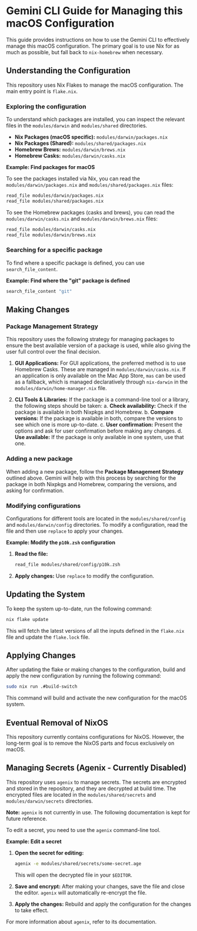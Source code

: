 
# Gemini CLI Guide for Managing this macOS Configuration

This guide provides instructions on how to use the Gemini CLI to effectively manage this macOS configuration. The primary goal is to use Nix for as much as possible, but fall back to `nix-homebrew` when necessary.

## Understanding the Configuration

This repository uses Nix Flakes to manage the macOS configuration. The main entry point is `flake.nix`.

### Exploring the configuration

To understand which packages are installed, you can inspect the relevant files in the `modules/darwin` and `modules/shared` directories.

*   **Nix Packages (macOS specific):** `modules/darwin/packages.nix`
*   **Nix Packages (Shared):** `modules/shared/packages.nix`
*   **Homebrew Brews:** `modules/darwin/brews.nix`
*   **Homebrew Casks:** `modules/darwin/casks.nix`

**Example: Find packages for macOS**

To see the packages installed via Nix, you can read the `modules/darwin/packages.nix` and `modules/shared/packages.nix` files:

```bash
read_file modules/darwin/packages.nix
read_file modules/shared/packages.nix
```

To see the Homebrew packages (casks and brews), you can read the `modules/darwin/casks.nix` and `modules/darwin/brews.nix` files:

```bash
read_file modules/darwin/casks.nix
read_file modules/darwin/brews.nix
```

### Searching for a specific package

To find where a specific package is defined, you can use `search_file_content`.

**Example: Find where the "git" package is defined**

```bash
search_file_content "git"
```

## Making Changes

### Package Management Strategy

This repository uses the following strategy for managing packages to ensure the best available version of a package is used, while also giving the user full control over the final decision.

1.  **GUI Applications:** For GUI applications, the preferred method is to use Homebrew Casks. These are managed in `modules/darwin/casks.nix`. If an application is only available on the Mac App Store, `mas` can be used as a fallback, which is managed declaratively through `nix-darwin` in the `modules/darwin/home-manager.nix` file.

2.  **CLI Tools & Libraries:** If the package is a command-line tool or a library, the following steps should be taken:
    a. **Check availability:** Check if the package is available in both Nixpkgs and Homebrew.
    b. **Compare versions:** If the package is available in both, compare the versions to see which one is more up-to-date.
    c. **User confirmation:** Present the options and ask for user confirmation before making any changes.
    d. **Use available:** If the package is only available in one system, use that one.

### Adding a new package

When adding a new package, follow the **Package Management Strategy** outlined above. Gemini will help with this process by searching for the package in both Nixpkgs and Homebrew, comparing the versions, and asking for confirmation.

### Modifying configurations

Configurations for different tools are located in the `modules/shared/config` and `modules/darwin/config` directories. To modify a configuration, read the file and then use `replace` to apply your changes.

**Example: Modify the `p10k.zsh` configuration**

1.  **Read the file:**
    ```bash
    read_file modules/shared/config/p10k.zsh
    ```

2.  **Apply changes:** Use `replace` to modify the configuration.

## Updating the System

To keep the system up-to-date, run the following command:

```bash
nix flake update
```

This will fetch the latest versions of all the inputs defined in the `flake.nix` file and update the `flake.lock` file.

## Applying Changes

After updating the flake or making changes to the configuration, build and apply the new configuration by running the following command:

```bash
sudo nix run .#build-switch
```

This command will build and activate the new configuration for the macOS system.

## Eventual Removal of NixOS

This repository currently contains configurations for NixOS. However, the long-term goal is to remove the NixOS parts and focus exclusively on macOS.

## Managing Secrets (Agenix - Currently Disabled)

This repository uses `agenix` to manage secrets. The secrets are encrypted and stored in the repository, and they are decrypted at build time. The encrypted files are located in the `modules/shared/secrets` and `modules/darwin/secrets` directories.

**Note:** `agenix` is not currently in use. The following documentation is kept for future reference.

To edit a secret, you need to use the `agenix` command-line tool.

**Example: Edit a secret**

1.  **Open the secret for editing:**
    ```bash
    agenix -e modules/shared/secrets/some-secret.age
    ```
    This will open the decrypted file in your `$EDITOR`.

2.  **Save and encrypt:** After making your changes, save the file and close the editor. `agenix` will automatically re-encrypt the file.

3.  **Apply the changes:** Rebuild and apply the configuration for the changes to take effect.

For more information about `agenix`, refer to its documentation.
